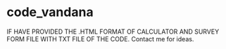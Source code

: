 # code_vandana
IF HAVE PROVIDED THE .HTML FORMAT OF CALCULATOR AND SURVEY FORM FILE WITH TXT FILE OF THE CODE.
Contact me for ideas.
